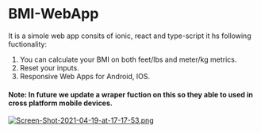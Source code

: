 # BMI-WebApp
It is a simole web app consits of ionic, react and type-script it hs following fuctionality:
1. You can calculate your BMI on both feet/lbs and meter/kg metrics.
1. Reset your inputs.
1. Responsive Web Apps for Android, IOS.


#### Note: In future we update a wraper fuction on this so they able to used in cross platform mobile devices.

[![Screen-Shot-2021-04-19-at-17-17-53.png](https://i.postimg.cc/RC6CbwGn/Screen-Shot-2021-04-19-at-17-17-53.png)](https://postimg.cc/Yj7wvG5p)
